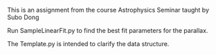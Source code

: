 This is an assignment from the course Astrophysics Seminar taught by Subo Dong  

Run SampleLinearFit.py to find the best fit parameters for the parallax.

The Template.py is intended to clarify the data structure.  

